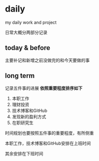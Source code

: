 # daily
my daily work and project

日常大概分两部分记录

## today & before
主要补记和新增之前没做完的和今天要做的事

## long term 
记录五件事的进展
**依照重要程度排序如下**
1. 本职工作
2. 理财投资
3. 技术博客和GitHub
4. 发现新的盈利方式
5. 在职研究生

时间规划也要按照五件事的重要程度，有所侧重



本职工作，技术博客和GitHub安排在上班时间

其余安排在下班时间



